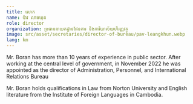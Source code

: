 ```yaml
---
title: លោក
name: ប៉ាវ លាងឃុន
role: director
organization: ប្រធាននាយកដ្ឋានផែនការ និងការិយាល័យហិរញ្ញវត្ថុ
image: src/asset/secretaries/director-of-bureau/pav-leangkhun.webp
lang: km
---
```


Mr. Boran has more than 10 years of experience in public sector. After working at the central level of government, in November 2022 he was appointed as the director of Administration, Personnel, and International Relations Bureau

Mr. Boran holds qualifications in Law from Norton University and English literature from the Institute of Foreign Languages in Cambodia.
